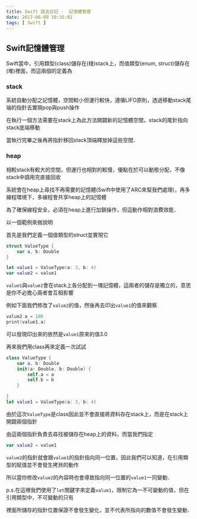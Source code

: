 ```yaml
---
title: Swift 語法日記 -  記憶體管理
date: 2017-06-08 10:35:02
tags: [ Swift ]
---
```


## Swift記憶體管理 ##

Swift當中，引用類型(class)儲存在(棧)stack上，而值類型(enum, struct)儲存在(堆)裡面，而這兩個的定義為

### stack ###

系統自動分配之記憶體，空間較小但運行較快，遵循LIFO原則，透過移動stack尾端的指針去實現pop與push操作

在執行一個方法需要在stack上為此方法開闢新的記憶體空間，stack的尾針指向stack底端移動

當執行完畢之後再將指針移回stack頂端釋放掉這些空間．
<!--more-->

### heap ### 

相較stack有較大的空間，但運行也相對的較慢，優點在於可以動態分配，不像stack中調用完直接回收

系統會在heap上尋找不再需要的記憶體(Swift中使用了ARC來幫我們處理)，再多線程環境下，多線程會共享heap上的記憶體

為了確保線程安全，必須在heap上進行加鎖操作，但這動作相對浪費效能．

以一個範例來做說明

首先是我們定義一個值類型的struct並實現它

```swift
struct ValueType {
	var a, b: Double
}

let value1 = ValueType(a: 3, b: 4)
var value2 = value1

```

`value1`與`value2`會在stack上各分配到一塊記憶體，這兩者的儲存是獨立的，意思是你不必擔心兩者會互相影響

例如下面我們修改了`value2`的值，然後再去印出`value1`的值來觀察

```swift
value2.a = 100
print(value1.a)
```

可以發現印出來的依然是`value1`原來的值3.0

再來我們用class再來定義一次試試

```swift
class ValueType {
    var a, b: Double
    init(a: Double, b: Double) {
        self.a = a
        self.b = b
    }
    
}
let value1 = ValueType(a: 3, b: 4)
```
由於這次`ValueType`是class因此並不會直接將資料存在stack上，而是在stack上開闢兩個指針

由這兩個指針負責去尋找被儲存在heap上的資料，而當我們指定

```swift
var value2 = value1
```

`value2`的指針就會跟`value1`的指針指向同一位置，因此我們可以知道，在引用類型的賦值並不會發生拷貝的動作

所以當你修改`value2`的內容時也會導致指向同一位置的`value1`一同變動．

p.s.在這裡我們使用了`let`關鍵字來定義`value1`，限制它為一不可變動的值，但在引用類型中，不可變動的只有

裡面所儲存的指針位置保證不會發生變化，並不代表所指向的數值不會發生變動．


